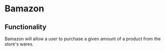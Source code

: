 # Bamazon

## Functionality

Bamazon will allow a user to purchase a given amount of a product from the store's wares.